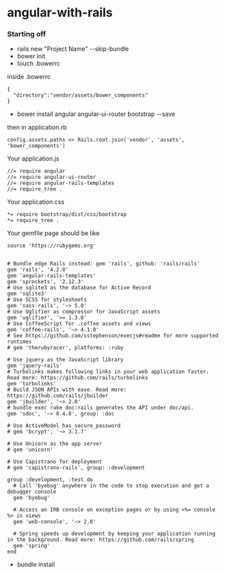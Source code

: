 # angular-with-rails

### Starting off
* rails new "Project Name" --skip-bundle
* bower init
* touch .bowerrc

inside .bowerrc

```
{
  "directory":"vendor/assets/bower_components"
}

```
* bower install angular angular-ui-router bootstrap --save

then in application.rb
```
config.assets.paths << Rails.root.join('vendor', 'assets', 'bower_components')
```

Your application.js

```
//= require angular
//= require angular-ui-router
//= require angular-rails-templates
//= require_tree .

```

Your application.css

```
*= require bootstrap/dist/css/bootstrap
*= require_tree .
```

Your gemfile page should be like

```
source 'https://rubygems.org'


# Bundle edge Rails instead: gem 'rails', github: 'rails/rails'
gem 'rails', '4.2.0'
gem 'angular-rails-templates'
gem 'sprockets', '2.12.3'
# Use sqlite3 as the database for Active Record
gem 'sqlite3'
# Use SCSS for stylesheets
gem 'sass-rails', '~> 5.0'
# Use Uglifier as compressor for JavaScript assets
gem 'uglifier', '>= 1.3.0'
# Use CoffeeScript for .coffee assets and views
gem 'coffee-rails', '~> 4.1.0'
# See https://github.com/sstephenson/execjs#readme for more supported runtimes
# gem 'therubyracer', platforms: :ruby

# Use jquery as the JavaScript library
gem 'jquery-rails'
# Turbolinks makes following links in your web application faster. Read more: https://github.com/rails/turbolinks
gem 'turbolinks'
# Build JSON APIs with ease. Read more: https://github.com/rails/jbuilder
gem 'jbuilder', '~> 2.0'
# bundle exec rake doc:rails generates the API under doc/api.
gem 'sdoc', '~> 0.4.0', group: :doc

# Use ActiveModel has_secure_password
# gem 'bcrypt', '~> 3.1.7'

# Use Unicorn as the app server
# gem 'unicorn'

# Use Capistrano for deployment
# gem 'capistrano-rails', group: :development

group :development, :test do
  # Call 'byebug' anywhere in the code to stop execution and get a debugger console
  gem 'byebug'

  # Access an IRB console on exception pages or by using <%= console %> in views
  gem 'web-console', '~> 2.0'

  # Spring speeds up development by keeping your application running in the background. Read more: https://github.com/rails/spring
  gem 'spring'
end

```

* bundle install


